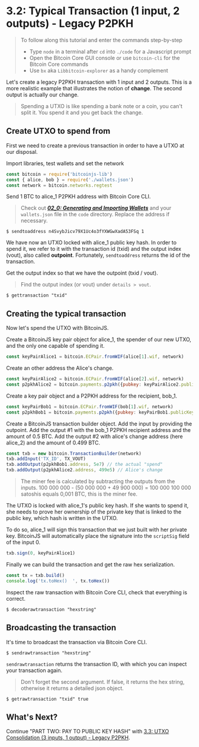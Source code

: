 # 3.2: Typical Transaction (1 input, 2 outputs) - Legacy P2PKH

> To follow along this tutorial and enter the commands step-by-step
> * Type `node` in a terminal after `cd` into `./code` for a Javascript prompt
> * Open the Bitcoin Core GUI console or use `bitcoin-cli` for the Bitcoin Core commands
> * Use `bx` aka `Libbitcoin-explorer` as a handy complement 

Let's create a legacy P2PKH transaction with 1 input and 2 outputs. 
This is a more realistic example that illustrates the notion of **change**. 
The second output is actually our change.

> Spending a UTXO is like spending a bank note or a coin, you can't split it. You spend it and you get back the change.  


## Create UTXO to spend from

First we need to create a previous transaction in order to have a UTXO at our disposal.

Import libraries, test wallets and set the network
```javascript
const bitcoin = require('bitcoinjs-lib')
const { alice, bob } = require('./wallets.json')
const network = bitcoin.networks.regtest
```

Send 1 BTC to alice_1 P2PKH address with Bitcoin Core CLI.
> Check out **_[02_0: Generating and Importing Wallets](02_0_Generating_and_Importing_Wallets.md)_** and your `wallets.json`
> file in the `code` directory. Replace the address if necessary.
```
$ sendtoaddress n4SvybJicv79X1Uc4o3fYXWGwXadA53FSq 1
```

We have now an UTXO locked with alice_1 public key hash. 
In order to spend it, we refer to it with the transaction id (txid) and the output index (vout), also called **outpoint**.
Fortunately, `sendtoaddress` returns the id of the transaction.

Get the output index so that we have the outpoint (txid / vout).
> Find the output index (or vout) under `details > vout`.
```
$ gettransaction "txid"
```


## Creating the typical transaction

Now let's spend the UTXO with BitcoinJS.

Create a BitcoinJS key pair object for alice_1, the spender of our new UTXO, and the only one capable of spending it. 
```javascript
const keyPairAlice1 = bitcoin.ECPair.fromWIF(alice[1].wif, network)
```
Create an other address the Alice's change.
```javascript
const keyPairAlice2 = bitcoin.ECPair.fromWIF(alice[2].wif, network)
const p2pkhAlice2 = bitcoin.payments.p2pkh({pubkey: keyPairAlice2.publicKey, network})
```

Create a key pair object and a P2PKH address for the recipient, bob_1.
```javascript
const keyPairBob1 = bitcoin.ECPair.fromWIF(bob[1].wif, network)
const p2pkhBob1 = bitcoin.payments.p2pkh({pubkey: keyPairBob1.publicKey, network})
```

Create a BitcoinJS transaction builder object.
Add the input by providing the outpoint.
Add the output #1 with the bob_1 P2PKH recipient address and the amount of 0.5 BTC.
Add the output #2 with alice's change address (here alice_2) and the amount of 0.499 BTC.
```javascript
const txb = new bitcoin.TransactionBuilder(network)
txb.addInput('TX_ID', TX_VOUT)
txb.addOutput(p2pkhBob1.address, 5e7) // the actual "spend"
txb.addOutput(p2pkhAlice2.address, 499e5) // Alice's change
```

> The miner fee is calculated by subtracting the outputs from the inputs.
> 100 000 000 - (50 000 000 + 49 900 000) = 100 000
> 100 000 satoshis equals 0,001 BTC, this is the miner fee.

The UTXO is locked with alice_1's public key hash.
If she wants to spend it, she needs to prove her ownership of the private key that is linked to the public 
key, which hash is written in the UTXO.

To do so, alice_1 will sign this transaction that we just built with her private key. 
BitcoinJS will automatically place the signature into the `scriptSig` field of the input 0. 
```javascript
txb.sign(0, keyPairAlice1)
```

Finally we can build the transaction and get the raw hex serialization.
```javascript
const tx = txb.build()
console.log('tx.toHex()  ', tx.toHex())
```

Inspect the raw transaction with Bitcoin Core CLI, check that everything is correct.
```
$ decoderawtransaction "hexstring"
```


## Broadcasting the transaction

It's time to broadcast the transaction via Bitcoin Core CLI.
```
$ sendrawtransaction "hexstring"
```

`sendrawtransaction` returns the transaction ID, with which you can inspect your transaction again.
> Don't forget the second argument. If false, it returns the hex string, otherwise it returns a detailed json object.
```
$ getrawtransaction "txid" true
```


## What's Next?

Continue "PART TWO: PAY TO PUBLIC KEY HASH" with [3.3: UTXO Consolidation (3 inputs, 1 output) - Legacy P2PKH](03_3_P2PKH_UTXO_Consolidation_3_1.md).
